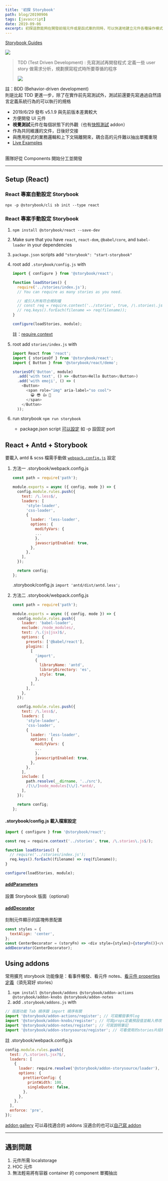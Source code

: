 ```yaml
---
title: '初探 Storybook'
path: blog/20190906
tags: [javascript]
date: 2019-09-06
excerpt: 初探這款能夠在開發前端元件或是函式庫的同時，可以快速地建立元件各種操作模式或是樣式的工具。
---
```


[Storybook Guides](https://storybook.js.org/docs/guides/guide-react/)

![](https://i.imgur.com/186Ecqp.png)

> TDD (Test Driven Development)
> : 先寫測試再開發程式
> 定義一些 user story 做需求分析，規劃撰寫程式時所要尊循的程序
>
> ![](https://i.imgur.com/2gXymfv.png)

註：BDD (Behavior-driven development)  
則是比起 TDD 更進一步，除了在實作前先寫測試外，測試前還要先寫通過自然語言定義系統行為的可以執行的規格

- 2019/6/29 發布 v5.1.9 與先前版本差異較大
- 方便開發 UI 元件
- **視覺測試**元件在每個狀態下的外觀（也有[快照測試](https://www.learnstorybook.com/react/zh-TW/simple-component/) addon）
- 作為共同維護的文件，日後好交接
- 與應用程式的業務邏輯和上下文隔離開來，耦合高的元件難以抽出單獨重現
- [Live Examples](https://storybook.js.org/docs/basics/live-examples/)<br><br>

團隊好從 Components 開始分工並開發

---

## Setup (React)

### React 專案自動設定 Storybook

`npx -p @storybook/cli sb init --type react`

### React 專案手動設定 Storybook

1. `npm install @storybook/react --save-dev`
2. Make sure that you have `react`, `react-dom`, `@babel/core`, and `babel-loader` in your dependencies
3. `package.json` scripts add `"storybook": "start-storybook"`
4. root add `.storybook/config.js` with

   ```javascript
   import { configure } from '@storybook/react';

   function loadStories() {
     require('../stories/index.js');
     // You can require as many stories as you need.

     // 或引入所有符合規則檔
     // const req = require.context('../stories', true, /\.stories\.js$/);
     // req.keys().forEach(filename => req(filename));
   }

   configure(loadStories, module);
   ```

   註：[require.context](https://webpack.js.org/guides/dependency-management/#requirecontext)

5. root add `stories/index.js` with

   ```javascript
   import React from 'react';
   import { storiesOf } from '@storybook/react';
   import { Button } from '@storybook/react/demo';

   storiesOf('Button', module)
     .add('with text', () => <Button>Hello Button</Button>)
     .add('with emoji', () => (
       <Button>
         <span role="img" aria-label="so cool">
           😀 😎 👍 💯
         </span>
       </Button>
     ));
   ```

6. run storybook `npm run storybook`
   - package.json script [可以設定](https://storybook.js.org/docs/configurations/cli-options/) 如 -p 設固定 port

## React + Antd + Storybook

要載入 antd & scss 檔需手動做 [`webpack.config.js`](https://storybook.js.org/docs/configurations/custom-webpack-config/) 設定

1. 方法一
   .storybook/webpack.config.js

   ```javascript
   const path = require('path');

   module.exports = async ({ config, mode }) => {
     config.module.rules.push({
       test: /\.less$/,
       loaders: [
         'style-loader',
         'css-loader',
         {
           loader: 'less-loader',
           options: {
             modifyVars: {
             ...
             },
             javascriptEnabled: true,
           },
         },
       ],
     });

     return config;
   };
   ```

   .storybook/config.js
   `import 'antd/dist/antd.less';`

2. 方法二
   .storybook/webpack.config.js

   ```javascript
   const path = require('path');

   module.exports = async ({ config, mode }) => {
     config.module.rules.push({
       loader: 'babel-loader',
       exclude: /node_modules/,
       test: /\.(js|jsx)$/,
       options: {
         presets: ['@babel/react'],
         plugins: [
           [
             'import',
             {
               libraryName: 'antd',
               libraryDirectory: 'es',
               style: true,
             },
           ],
         ],
       },
     });

     config.module.rules.push({
       test: /\.less$/,
       loaders: [
         'style-loader',
         'css-loader',
         {
           loader: 'less-loader',
           options: {
             modifyVars: {
             ...
             },
             javascriptEnabled: true,
           },
         },
       ],
       include: [
         path.resolve(__dirname, '../src'),
         /[\\/]node_modules[\\/].*antd/,
       ],
     });

     return config;
   };
   ```

#### .storybook/config.js 載入檔案設定

```javascript
import { configure } from '@storybook/react';

const req = require.context('../stories', true, /\.stories\.js$/);

function loadStories() {
  // require('../stories/index.js');
  req.keys().forEach((filename) => req(filename));
}

configure(loadStories, module);
```

#### [addParameters](https://storybook.js.org/docs/configurations/options-parameter/)

設置 Storybook 版面（optional）

#### [addDecorator](https://storybook.js.org/docs/addons/introduction/)

刻制元件顯示的區塊佈景配置

```javascript
const styles = {
  textAlign: 'center',
};
const CenterDecorator = (storyFn) => <div style={styles}>{storyFn()}</div>;
addDecorator(CenterDecorator);
```

## Using addons

常用擴充 storybook 功能像是：看事件觸發、看元件 notes、[看元件 properties 定義](https://www.npmjs.com/package/@storybook/addon-knobs)（須先寫好 stories）

1. `npm install @storybook/addons @storybook/addon-actions @storybook/addon-knobs @storybook/addon-notes`
2. add `.storybook/addons.js` with

```javascript
// 版面功能 Tab 順序跟 import 順序有關
import '@storybook/addon-actions/register'; // 可寫觸發事件log
import '@storybook/addon-knobs/register'; // 可寫props定義預設值並輸入修改
import '@storybook/addon-notes/register'; // 可寫說明筆記
import '@storybook/addon-storysource/register'; // 可看使用的stories片段程式碼(註)
```

註 .storybook/webpack.config.js

```javascript
config.module.rules.push({
  test: /\.stories\.jsx?$/,
  loaders: [
    {
      loader: require.resolve('@storybook/addon-storysource/loader'),
      options: {
        prettierConfig: {
          printWidth: 100,
          singleQuote: false,
        },
      },
    },
  ],
  enforce: 'pre',
});
```

[addon gallery](https://storybook.js.org/addons/) 可以尋找適合的 addons
沒適合的也可以[自己寫 addon](https://storybook.js.org/docs/addons/writing-addons/)

---

## 遇到問題

1. 元件所需 localstorage
2. HOC 元件
3. 無法輕易將有容器 container 的 component 單獨抽出
